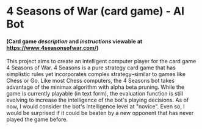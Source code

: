 # 4 Seasons of War (card game) - AI Bot
#### (Card game *description* and *instructions* viewable at https://www.4seasonsofwar.com/)

This project aims to create an intelligent computer player for the card game 4 Seasons of War. 4 Seasons is a pure strategy card game that has simplistic rules yet incorporates complex strategy–similar to games like Chess or Go. Like most Chess computers, the 4 Seasons bot takes advantage of the minimax algorithm with alpha beta pruning. While the game is currently playable (in text form), the evaluation function is still evolving to increase the intelligence of the bot's playing decisions. As of now, I would consider the bot's intelligence level at "novice". Even so, I would be surprised if it could be beaten by a new opponent that has never played the game before.

